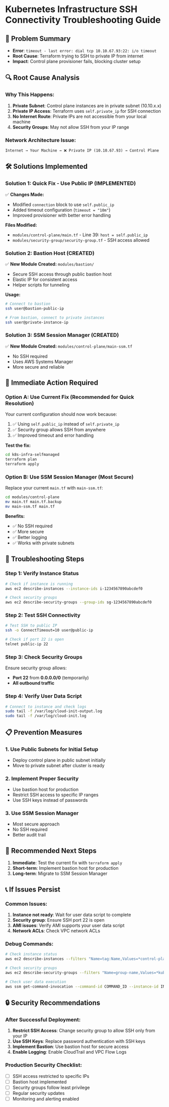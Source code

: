 # Kubernetes Infrastructure SSH Connectivity Troubleshooting Guide

## 🚨 **Problem Summary**
- **Error**: `timeout - last error: dial tcp 10.10.67.93:22: i/o timeout`
- **Root Cause**: Terraform trying to SSH to private IP from internet
- **Impact**: Control plane provisioner fails, blocking cluster setup

## 🔍 **Root Cause Analysis**

### **Why This Happens:**
1. **Private Subnet**: Control plane instances are in private subnet (10.10.x.x)
2. **Private IP Access**: Terraform uses `self.private_ip` for SSH connection
3. **No Internet Route**: Private IPs are not accessible from your local machine
4. **Security Groups**: May not allow SSH from your IP range

### **Network Architecture Issue:**
```
Internet → Your Machine → ❌ Private IP (10.10.67.93) → Control Plane
```

## 🛠️ **Solutions Implemented**

### **Solution 1: Quick Fix - Use Public IP (IMPLEMENTED)**
✅ **Changes Made:**
- Modified `connection` block to use `self.public_ip`
- Added timeout configuration (`timeout = "10m"`)
- Improved provisioner with better error handling

**Files Modified:**
- `modules/control-plane/main.tf` - Line 39: `host = self.public_ip`
- `modules/security-group/security-group.tf` - SSH access allowed

### **Solution 2: Bastion Host (CREATED)**
✅ **New Module Created:** `modules/bastion/`
- Secure SSH access through public bastion host
- Elastic IP for consistent access
- Helper scripts for tunneling

**Usage:**
```bash
# Connect to bastion
ssh user@bastion-public-ip

# From bastion, connect to private instances
ssh user@private-instance-ip
```

### **Solution 3: SSM Session Manager (CREATED)**
✅ **New Module Created:** `modules/control-plane/main-ssm.tf`
- No SSH required
- Uses AWS Systems Manager
- More secure and reliable

## 🚀 **Immediate Action Required**

### **Option A: Use Current Fix (Recommended for Quick Resolution)**
Your current configuration should now work because:
1. ✅ Using `self.public_ip` instead of `self.private_ip`
2. ✅ Security group allows SSH from anywhere
3. ✅ Improved timeout and error handling

**Test the fix:**
```bash
cd k8s-infra-selfmanaged
terraform plan
terraform apply
```

### **Option B: Use SSM Session Manager (Most Secure)**
Replace your current `main.tf` with `main-ssm.tf`:

```bash
cd modules/control-plane
mv main.tf main.tf.backup
mv main-ssm.tf main.tf
```

**Benefits:**
- ✅ No SSH required
- ✅ More secure
- ✅ Better logging
- ✅ Works with private subnets

## 🔧 **Troubleshooting Steps**

### **Step 1: Verify Instance Status**
```bash
# Check if instance is running
aws ec2 describe-instances --instance-ids i-1234567890abcdef0

# Check security groups
aws ec2 describe-security-groups --group-ids sg-1234567890abcdef0
```

### **Step 2: Test SSH Connectivity**
```bash
# Test SSH to public IP
ssh -o ConnectTimeout=10 user@public-ip

# Check if port 22 is open
telnet public-ip 22
```

### **Step 3: Check Security Groups**
Ensure security group allows:
- **Port 22** from **0.0.0.0/0** (temporarily)
- **All outbound traffic**

### **Step 4: Verify User Data Script**
```bash
# Connect to instance and check logs
sudo tail -f /var/log/cloud-init-output.log
sudo tail -f /var/log/cloud-init.log
```

## 📋 **Prevention Measures**

### **1. Use Public Subnets for Initial Setup**
- Deploy control plane in public subnet initially
- Move to private subnet after cluster is ready

### **2. Implement Proper Security**
- Use bastion host for production
- Restrict SSH access to specific IP ranges
- Use SSH keys instead of passwords

### **3. Use SSM Session Manager**
- Most secure approach
- No SSH required
- Better audit trail

## 🎯 **Recommended Next Steps**

1. **Immediate**: Test the current fix with `terraform apply`
2. **Short-term**: Implement bastion host for production
3. **Long-term**: Migrate to SSM Session Manager

## 📞 **If Issues Persist**

### **Common Issues:**
1. **Instance not ready**: Wait for user data script to complete
2. **Security group**: Ensure SSH port 22 is open
3. **AMI issues**: Verify AMI supports your user data script
4. **Network ACLs**: Check VPC network ACLs

### **Debug Commands:**
```bash
# Check instance status
aws ec2 describe-instances --filters "Name=tag:Name,Values=*control-plane*"

# Check security groups
aws ec2 describe-security-groups --filters "Name=group-name,Values=*kube-control-plane*"

# Check user data execution
aws ssm get-command-invocation --command-id COMMAND_ID --instance-id INSTANCE_ID
```

## 🔒 **Security Recommendations**

### **After Successful Deployment:**
1. **Restrict SSH Access**: Change security group to allow SSH only from your IP
2. **Use SSH Keys**: Replace password authentication with SSH keys
3. **Implement Bastion**: Use bastion host for secure access
4. **Enable Logging**: Enable CloudTrail and VPC Flow Logs

### **Production Security Checklist:**
- [ ] SSH access restricted to specific IPs
- [ ] Bastion host implemented
- [ ] Security groups follow least privilege
- [ ] Regular security updates
- [ ] Monitoring and alerting enabled
